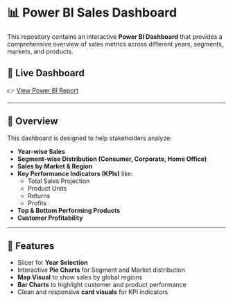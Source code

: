 # 📊 Power BI Sales Dashboard

This repository contains an interactive **Power BI Dashboard** that provides a comprehensive overview of sales metrics across different years, segments, markets, and products.

## 🔗 Live Dashboard

👉 [View Power BI Report](https://app.powerbi.com/view?r=eyJrIjoiZGM5ZGNiZjEtYjQ1My00MTMxLWFkNzctYmVkNDhmMDQxMjE0IiwidCI6ImM2MDlhZTI5LTBkMjQtNDU4My04NzRjLTFkYTVhMTg5OTk1ZSJ9)

---

## 🧾 Overview

This dashboard is designed to help stakeholders analyze:

- **Year-wise Sales**
- **Segment-wise Distribution (Consumer, Corporate, Home Office)**
- **Sales by Market & Region**
- **Key Performance Indicators (KPIs)** like:
  - Total Sales Projection
  - Product Units
  - Returns
  - Profits
- **Top & Bottom Performing Products**
- **Customer Profitability**

---

## 🎯 Features

- Slicer for **Year Selection**
- Interactive **Pie Charts** for Segment and Market distribution
- **Map Visual** to show sales by global regions
- **Bar Charts** to highlight customer and product performance
- Clean and responsive **card visuals** for KPI indicators
